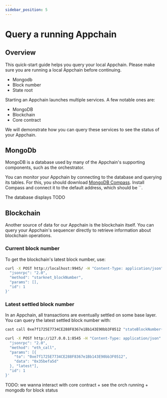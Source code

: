 ```yaml
---
sidebar_position: 5
---
```


# Query a running Appchain

## Overview

This quick-start guide helps you query your local Appchain. Please make sure you are running a local Appchain before continuing.

- Mongodb
- Block number
- State root

Starting an Appchain launches multiple services. A few notable ones are:
- MongoDB
- Blockchain
- Core contract

We will demonstrate how you can query these services to see the status of your Appchain.

## MongoDb

MongoDB is a database used by many of the Appchain's supporting components, such as the orchestrator.

You can monitor your Appchain by connecting to the database and querying its tables. For this, you should download [MongoDB Compass](https://www.mongodb.com/try/download/compass). Install Compass and connect it to the default address, which should be ``.

The database displays TODO

## Blockchain

Another source of data for our Appchain is the blockchain itself. You can query your Appchain's sequencer directly to retrieve information about blockchain operations.

### Current block number

To get the blockchain's latest block number, use:
```bash
curl -X POST http://localhost:9945/ -H "Content-Type: application/json" --data '{
  "jsonrpc": "2.0",
  "method": "starknet_blockNumber",
  "params": [],
  "id": 1
}'
```

### Latest settled block number

In an Appchain, all transactions are eventually settled on some base layer. You can query the latest settled block number with:
```bash
cast call 0xe7f1725E7734CE288F8367e1Bb143E90bb3F0512 "stateBlockNumber()" --rpc-url http://127.0.0.1:8545

curl -X POST http://127.0.0.1:8545 -H "Content-Type: application/json" -d '{
  "jsonrpc": "2.0",
  "method": "eth_call",
  "params": [{
    "to": "0xe7f1725E7734CE288F8367e1Bb143E90bb3F0512",
    "data": "0x35befa5d"                                                           
  }, "latest"],
  "id": 1
}'
```


TODO: we wanna interact with core contract + see the orch running + mongodb for block status